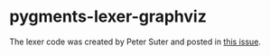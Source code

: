 # pygments-lexer-graphviz

The lexer code was created by Peter Suter and posted in [this issue](https://bitbucket.org/birkenfeld/pygments-main/issues/1024/new-lexer-request-dot-graphviz).
